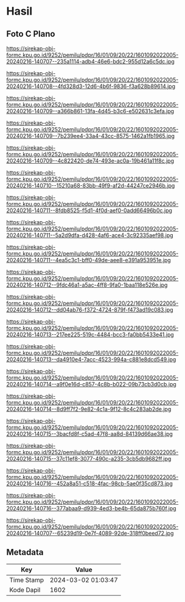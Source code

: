 # Hasil

## Foto C Plano

https://sirekap-obj-formc.kpu.go.id/9252/pemilu/pdpr/16/01/09/20/22/1601092022005-20240216-140707--235a1114-adb4-46e6-bdc2-955d12a6c5dc.jpg

https://sirekap-obj-formc.kpu.go.id/9252/pemilu/pdpr/16/01/09/20/22/1601092022005-20240216-140708--4fd328d3-12d6-4b6f-9836-f3a628b89614.jpg

https://sirekap-obj-formc.kpu.go.id/9252/pemilu/pdpr/16/01/09/20/22/1601092022005-20240216-140709--a366b861-13fa-4d45-b3c6-e502631c3efa.jpg

https://sirekap-obj-formc.kpu.go.id/9252/pemilu/pdpr/16/01/09/20/22/1601092022005-20240216-140709--7b239ee4-33a4-43cc-8575-1462a1fb1965.jpg

https://sirekap-obj-formc.kpu.go.id/9252/pemilu/pdpr/16/01/09/20/22/1601092022005-20240216-140709--4c822420-de74-493e-ac0a-19b461a11f8c.jpg

https://sirekap-obj-formc.kpu.go.id/9252/pemilu/pdpr/16/01/09/20/22/1601092022005-20240216-140710--15210a68-83bb-49f9-af2d-44247ce2946b.jpg

https://sirekap-obj-formc.kpu.go.id/9252/pemilu/pdpr/16/01/09/20/22/1601092022005-20240216-140711--8fdb8525-f5d1-4f0d-aef0-0add66496b0c.jpg

https://sirekap-obj-formc.kpu.go.id/9252/pemilu/pdpr/16/01/09/20/22/1601092022005-20240216-140711--5a2d9dfa-d428-4af6-ace4-3c92335aef98.jpg

https://sirekap-obj-formc.kpu.go.id/9252/pemilu/pdpr/16/01/09/20/22/1601092022005-20240216-140711--4ea5c3c1-bff0-49de-aee8-e391a953951e.jpg

https://sirekap-obj-formc.kpu.go.id/9252/pemilu/pdpr/16/01/09/20/22/1601092022005-20240216-140712--9fdc46a1-a5ac-4ff8-9fa0-1baa118e526e.jpg

https://sirekap-obj-formc.kpu.go.id/9252/pemilu/pdpr/16/01/09/20/22/1601092022005-20240216-140712--dd04ab76-f372-4724-879f-f473ad19c083.jpg

https://sirekap-obj-formc.kpu.go.id/9252/pemilu/pdpr/16/01/09/20/22/1601092022005-20240216-140713--217ee225-519c-4484-bcc3-fa0bb5433e41.jpg

https://sirekap-obj-formc.kpu.go.id/9252/pemilu/pdpr/16/01/09/20/22/1601092022005-20240216-140713--da4910e4-7acc-4523-994a-c881e8dcd549.jpg

https://sirekap-obj-formc.kpu.go.id/9252/pemilu/pdpr/16/01/09/20/22/1601092022005-20240216-140714--a9f0e16d-c857-4c8b-b022-09b73cb3d0cb.jpg

https://sirekap-obj-formc.kpu.go.id/9252/pemilu/pdpr/16/01/09/20/22/1601092022005-20240216-140714--8d9ff7f2-9e82-4c1a-9f12-8c4c283ab2de.jpg

https://sirekap-obj-formc.kpu.go.id/9252/pemilu/pdpr/16/01/09/20/22/1601092022005-20240216-140715--3bacfd8f-c5ad-47f8-aa8d-84139d66ae38.jpg

https://sirekap-obj-formc.kpu.go.id/9252/pemilu/pdpr/16/01/09/20/22/1601092022005-20240216-140715--37c11ef8-3077-490c-a235-3cb5db9682ff.jpg

https://sirekap-obj-formc.kpu.go.id/9252/pemilu/pdpr/16/01/09/20/22/1601092022005-20240216-140716--452a8a51-c518-4fac-98cb-5ae0f35cd873.jpg

https://sirekap-obj-formc.kpu.go.id/9252/pemilu/pdpr/16/01/09/20/22/1601092022005-20240216-140716--377abaa9-d939-4ed3-be4b-65da875b760f.jpg

https://sirekap-obj-formc.kpu.go.id/9252/pemilu/pdpr/16/01/09/20/22/1601092022005-20240216-140707--65239d19-0e7f-4089-92de-318ff0beed72.jpg


## Metadata

| Key        | Value               |
| ---------- | ------------------- |
| Time Stamp | 2024-03-02 01:03:47 |
| Kode Dapil | 1602                |



